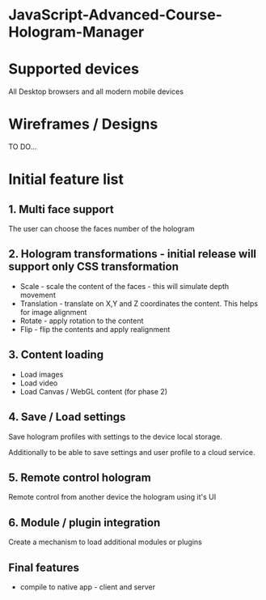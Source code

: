 # JavaScript-Advanced-Course-Hologram-Manager

# Supported devices
All Desktop browsers and all modern mobile devices

# Wireframes / Designs
TO DO...

# Initial feature list

## 1. Multi face support

The user can choose the faces number of the hologram

## 2. Hologram transformations - initial release will support only CSS transformation
* Scale - scale the content of the faces - this will simulate depth movement
* Translation - translate on X,Y and Z coordinates the content. This helps for image alignment
* Rotate - apply rotation to the content
* Flip - flip the contents and apply realignment

## 3. Content loading
* Load images
* Load video
* Load Canvas / WebGL content (for phase 2)

## 4. Save / Load settings
Save hologram profiles with settings to the device local storage.

Additionally to be able to save settings and user profile to a cloud service.

## 5. Remote control hologram
Remote control from another device the hologram using it's UI

## 6. Module / plugin integration
Create a mechanism to load additional modules or plugins

## Final features
* compile to native app - client and server


